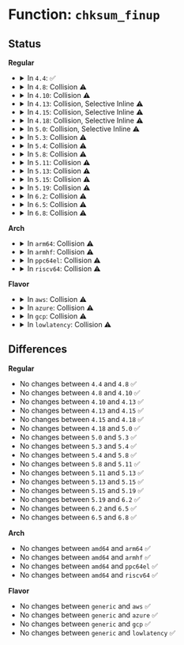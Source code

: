 # Function: <code>chksum_finup</code>

## Status
<b>Regular</b>
<ul>
<li>
<details>
<summary>In <code>4.4</code>: ✅</summary>

```c
int chksum_finup(struct shash_desc *desc, const u8 *data, unsigned int len, u8 *out);
```

**Collision:** Unique Static

**Inline:** No

**Transformation:** False

**Instances:**

```
In crypto/crc32c_generic.c (ffffffff813ab800)
Location: crypto/crc32c_generic.c:112
Inline: False
```
**Symbols:**

```
ffffffff813ab800-ffffffff813ab820: chksum_finup (STB_LOCAL)
ffffffff813ab910-ffffffff813ab930: chksum_finup (STB_LOCAL)
```
</details>
</li>
<li>
<details>
<summary>In <code>4.8</code>: Collision ⚠️</summary>

```c
int chksum_finup(struct shash_desc *desc, const u8 *data, unsigned int len, u8 *out);
```

**Collision:** Static-Static Collision

**Inline:** No

**Transformation:** False

**Instances:**

```
In crypto/crc32c_generic.c (ffffffff813eb060)
Location: crypto/crc32c_generic.c:112
Inline: False
```
```
In crypto/crct10dif_generic.c (0)
Location: crypto/crct10dif_generic.c:75
Inline: False
```
**Symbols:**

```
ffffffff813eb060-ffffffff813eb080: chksum_finup (STB_LOCAL)
ffffffff813eb170-ffffffff813eb190: chksum_finup (STB_LOCAL)
```
</details>
</li>
<li>
<details>
<summary>In <code>4.10</code>: Collision ⚠️</summary>

```c
int chksum_finup(struct shash_desc *desc, const u8 *data, unsigned int len, u8 *out);
```

**Collision:** Static-Static Collision

**Inline:** No

**Transformation:** False

**Instances:**

```
In crypto/crc32c_generic.c (ffffffff81404690)
Location: crypto/crc32c_generic.c:112
Inline: False
```
```
In crypto/crct10dif_generic.c (0)
Location: crypto/crct10dif_generic.c:75
Inline: False
```
**Symbols:**

```
ffffffff81404690-ffffffff814046b0: chksum_finup (STB_LOCAL)
ffffffff814047a0-ffffffff814047c0: chksum_finup (STB_LOCAL)
```
</details>
</li>
<li>
<details>
<summary>In <code>4.13</code>: Collision, Selective Inline ⚠️</summary>

```c
int chksum_finup(struct shash_desc *desc, const u8 *data, unsigned int len, u8 *out);
```

**Collision:** Static-Static Collision

**Inline:** Selective

**Transformation:** False

**Instances:**

```
In crypto/crc32c_generic.c (ffffffff81411dd0)
Location: crypto/crc32c_generic.c:112
Inline: False
```
```
In crypto/crct10dif_generic.c (ffffffff81411e90)
Location: crypto/crct10dif_generic.c:75
Inline: True
```
**Symbols:**

```
ffffffff81411dd0-ffffffff81411df0: chksum_finup (STB_LOCAL)
ffffffff81411e90-ffffffff81411eb0: chksum_finup (STB_LOCAL)
```
</details>
</li>
<li>
<details>
<summary>In <code>4.15</code>: Collision, Selective Inline ⚠️</summary>

```c
int chksum_finup(struct shash_desc *desc, const u8 *data, unsigned int len, u8 *out);
```

**Collision:** Static-Static Collision

**Inline:** Selective

**Transformation:** False

**Instances:**

```
In crypto/crc32c_generic.c (ffffffff8143c540)
Location: crypto/crc32c_generic.c:112
Inline: False
```
```
In crypto/crct10dif_generic.c (ffffffff8143c600)
Location: crypto/crct10dif_generic.c:75
Inline: True
```
**Symbols:**

```
ffffffff8143c540-ffffffff8143c560: chksum_finup (STB_LOCAL)
ffffffff8143c600-ffffffff8143c620: chksum_finup (STB_LOCAL)
```
</details>
</li>
<li>
<details>
<summary>In <code>4.18</code>: Collision, Selective Inline ⚠️</summary>

```c
int chksum_finup(struct shash_desc *desc, const u8 *data, unsigned int len, u8 *out);
```

**Collision:** Static-Static Collision

**Inline:** Selective

**Transformation:** False

**Instances:**

```
In crypto/crc32c_generic.c (ffffffff8146f380)
Location: crypto/crc32c_generic.c:113
Inline: False
```
```
In crypto/crct10dif_generic.c (ffffffff8146f440)
Location: crypto/crct10dif_generic.c:75
Inline: True
```
**Symbols:**

```
ffffffff8146f380-ffffffff8146f3a0: chksum_finup (STB_LOCAL)
ffffffff8146f440-ffffffff8146f460: chksum_finup (STB_LOCAL)
```
</details>
</li>
<li>
<details>
<summary>In <code>5.0</code>: Collision, Selective Inline ⚠️</summary>

```c
int chksum_finup(struct shash_desc *desc, const u8 *data, unsigned int len, u8 *out);
```

**Collision:** Static-Static Collision

**Inline:** Selective

**Transformation:** False

**Instances:**

```
In crypto/crc32c_generic.c (ffffffff8148cd30)
Location: crypto/crc32c_generic.c:113
Inline: False
```
```
In crypto/crct10dif_generic.c (ffffffff8148cdf0)
Location: crypto/crct10dif_generic.c:75
Inline: True
```
**Symbols:**

```
ffffffff8148cd30-ffffffff8148cd50: chksum_finup (STB_LOCAL)
ffffffff8148cdf0-ffffffff8148ce10: chksum_finup (STB_LOCAL)
```
</details>
</li>
<li>
<details>
<summary>In <code>5.3</code>: Collision ⚠️</summary>

```c
int chksum_finup(struct shash_desc *desc, const u8 *data, unsigned int len, u8 *out);
```

**Collision:** Static-Static Collision

**Inline:** No

**Transformation:** False

**Instances:**

```
In crypto/crc32c_generic.c (ffffffff814ba420)
Location: crypto/crc32c_generic.c:108
Inline: False
```
```
In crypto/crct10dif_generic.c (ffffffff814ba500)
Location: crypto/crct10dif_generic.c:74
Inline: False
```
**Symbols:**

```
ffffffff814ba420-ffffffff814ba440: chksum_finup (STB_LOCAL)
ffffffff814ba500-ffffffff814ba520: chksum_finup (STB_LOCAL)
```
</details>
</li>
<li>
<details>
<summary>In <code>5.4</code>: Collision ⚠️</summary>

```c
int chksum_finup(struct shash_desc *desc, const u8 *data, unsigned int len, u8 *out);
```

**Collision:** Static-Static Collision

**Inline:** No

**Transformation:** False

**Instances:**

```
In crypto/crc32c_generic.c (ffffffff814d31f0)
Location: crypto/crc32c_generic.c:108
Inline: False
```
```
In crypto/crct10dif_generic.c (ffffffff814d32d0)
Location: crypto/crct10dif_generic.c:74
Inline: False
```
**Symbols:**

```
ffffffff814d31f0-ffffffff814d3210: chksum_finup (STB_LOCAL)
ffffffff814d32d0-ffffffff814d32f0: chksum_finup (STB_LOCAL)
```
</details>
</li>
<li>
<details>
<summary>In <code>5.8</code>: Collision ⚠️</summary>

```c
int chksum_finup(struct shash_desc *desc, const u8 *data, unsigned int len, u8 *out);
```

**Collision:** Static-Static Collision

**Inline:** No

**Transformation:** False

**Instances:**

```
In crypto/crc32c_generic.c (ffffffff81532470)
Location: crypto/crc32c_generic.c:106
Inline: False
```
```
In crypto/crct10dif_generic.c (ffffffff81532580)
Location: crypto/crct10dif_generic.c:74
Inline: False
```
**Symbols:**

```
ffffffff81532470-ffffffff81532493: chksum_finup (STB_LOCAL)
ffffffff81532580-ffffffff815325a3: chksum_finup (STB_LOCAL)
```
</details>
</li>
<li>
<details>
<summary>In <code>5.11</code>: Collision ⚠️</summary>

```c
int chksum_finup(struct shash_desc *desc, const u8 *data, unsigned int len, u8 *out);
```

**Collision:** Static-Static Collision

**Inline:** No

**Transformation:** False

**Instances:**

```
In crypto/crc32c_generic.c (ffffffff8154f3c0)
Location: crypto/crc32c_generic.c:106
Inline: False
```
```
In crypto/crct10dif_generic.c (ffffffff8154f4d0)
Location: crypto/crct10dif_generic.c:74
Inline: False
```
**Symbols:**

```
ffffffff8154f3c0-ffffffff8154f3e3: chksum_finup (STB_LOCAL)
ffffffff8154f4d0-ffffffff8154f4f3: chksum_finup (STB_LOCAL)
```
</details>
</li>
<li>
<details>
<summary>In <code>5.13</code>: Collision ⚠️</summary>

```c
int chksum_finup(struct shash_desc *desc, const u8 *data, unsigned int len, u8 *out);
```

**Collision:** Static-Static Collision

**Inline:** No

**Transformation:** False

**Instances:**

```
In crypto/crc32c_generic.c (ffffffff81557c30)
Location: crypto/crc32c_generic.c:106
Inline: False
```
```
In crypto/crct10dif_generic.c (ffffffff81557d40)
Location: crypto/crct10dif_generic.c:74
Inline: False
```
**Symbols:**

```
ffffffff81557c30-ffffffff81557c53: chksum_finup (STB_LOCAL)
ffffffff81557d40-ffffffff81557d63: chksum_finup (STB_LOCAL)
```
</details>
</li>
<li>
<details>
<summary>In <code>5.15</code>: Collision ⚠️</summary>

```c
int chksum_finup(struct shash_desc *desc, const u8 *data, unsigned int len, u8 *out);
```

**Collision:** Static-Static Collision

**Inline:** No

**Transformation:** False

**Instances:**

```
In crypto/crc32c_generic.c (ffffffff815b8ee0)
Location: crypto/crc32c_generic.c:106
Inline: False
```
```
In crypto/crct10dif_generic.c (ffffffff815b8ff0)
Location: crypto/crct10dif_generic.c:74
Inline: False
```
**Symbols:**

```
ffffffff815b8ee0-ffffffff815b8f03: chksum_finup (STB_LOCAL)
ffffffff815b8ff0-ffffffff815b9013: chksum_finup (STB_LOCAL)
```
</details>
</li>
<li>
<details>
<summary>In <code>5.19</code>: Collision ⚠️</summary>

```c
int chksum_finup(struct shash_desc *desc, const u8 *data, unsigned int len, u8 *out);
```

**Collision:** Static-Static Collision

**Inline:** No

**Transformation:** False

**Instances:**

```
In crypto/crc32c_generic.c (ffffffff816622a0)
Location: crypto/crc32c_generic.c:106
Inline: False
```
```
In crypto/crct10dif_generic.c (ffffffff816623c0)
Location: crypto/crct10dif_generic.c:74
Inline: False
```
```
In crypto/crc64_rocksoft_generic.c (ffffffff81662490)
Location: crypto/crc64_rocksoft_generic.c:42
Inline: False
```
**Symbols:**

```
ffffffff816622a0-ffffffff816622cf: chksum_finup (STB_LOCAL)
ffffffff816623c0-ffffffff816623ef: chksum_finup (STB_LOCAL)
ffffffff81662490-ffffffff816624bf: chksum_finup (STB_LOCAL)
```
</details>
</li>
<li>
<details>
<summary>In <code>6.2</code>: Collision ⚠️</summary>

```c
int chksum_finup(struct shash_desc *desc, const u8 *data, unsigned int len, u8 *out);
```

**Collision:** Static-Static Collision

**Inline:** No

**Transformation:** False

**Instances:**

```
In crypto/crc32c_generic.c (ffffffff8171c270)
Location: crypto/crc32c_generic.c:106
Inline: False
```
```
In crypto/crct10dif_generic.c (ffffffff8171c3f0)
Location: crypto/crct10dif_generic.c:74
Inline: False
```
```
In crypto/crc64_rocksoft_generic.c (ffffffff8171c510)
Location: crypto/crc64_rocksoft_generic.c:42
Inline: False
```
**Symbols:**

```
ffffffff8171c270-ffffffff8171c29f: chksum_finup (STB_LOCAL)
ffffffff8171c3f0-ffffffff8171c41f: chksum_finup (STB_LOCAL)
ffffffff8171c510-ffffffff8171c53f: chksum_finup (STB_LOCAL)
```
</details>
</li>
<li>
<details>
<summary>In <code>6.5</code>: Collision ⚠️</summary>

```c
int chksum_finup(struct shash_desc *desc, const u8 *data, unsigned int len, u8 *out);
```

**Collision:** Static-Static Collision

**Inline:** No

**Transformation:** False

**Instances:**

```
In crypto/crc32c_generic.c (ffffffff81757a10)
Location: crypto/crc32c_generic.c:106
Inline: False
```
```
In crypto/crct10dif_generic.c (ffffffff81757b90)
Location: crypto/crct10dif_generic.c:74
Inline: False
```
```
In crypto/crc64_rocksoft_generic.c (ffffffff81757cb0)
Location: crypto/crc64_rocksoft_generic.c:42
Inline: False
```
**Symbols:**

```
ffffffff81757a10-ffffffff81757a3f: chksum_finup (STB_LOCAL)
ffffffff81757b90-ffffffff81757bbf: chksum_finup (STB_LOCAL)
ffffffff81757cb0-ffffffff81757cdf: chksum_finup (STB_LOCAL)
```
</details>
</li>
<li>
<details>
<summary>In <code>6.8</code>: Collision ⚠️</summary>

```c
int chksum_finup(struct shash_desc *desc, const u8 *data, unsigned int len, u8 *out);
```

**Collision:** Static-Static Collision

**Inline:** No

**Transformation:** False

**Instances:**

```
In crypto/crc32c_generic.c (ffffffff81799910)
Location: crypto/crc32c_generic.c:106
Inline: False
```
```
In crypto/crct10dif_generic.c (ffffffff81799a90)
Location: crypto/crct10dif_generic.c:74
Inline: False
```
```
In crypto/crc64_rocksoft_generic.c (ffffffff81799bb0)
Location: crypto/crc64_rocksoft_generic.c:42
Inline: False
```
**Symbols:**

```
ffffffff81799910-ffffffff8179993f: chksum_finup (STB_LOCAL)
ffffffff81799a90-ffffffff81799abf: chksum_finup (STB_LOCAL)
ffffffff81799bb0-ffffffff81799bdf: chksum_finup (STB_LOCAL)
```
</details>
</li>
</ul>
<b>Arch</b>
<ul>
<li>
<details>
<summary>In <code>arm64</code>: Collision ⚠️</summary>

```c
int chksum_finup(struct shash_desc *desc, const u8 *data, unsigned int len, u8 *out);
```

**Collision:** Static-Static Collision

**Inline:** No

**Transformation:** False

**Instances:**

```
In crypto/crc32c_generic.c (ffff8000105cf848)
Location: crypto/crc32c_generic.c:108
Inline: False
```
```
In crypto/crct10dif_generic.c (ffff8000105cfa18)
Location: crypto/crct10dif_generic.c:74
Inline: False
```
**Symbols:**

```
ffff8000105cf848-ffff8000105cf89c: chksum_finup (STB_LOCAL)
ffff8000105cfa18-ffff8000105cfa6c: chksum_finup (STB_LOCAL)
```
</details>
</li>
<li>
<details>
<summary>In <code>armhf</code>: Collision ⚠️</summary>

```c
int chksum_finup(struct shash_desc *desc, const u8 *data, unsigned int len, u8 *out);
```

**Collision:** Static-Static Collision

**Inline:** No

**Transformation:** False

**Instances:**

```
In crypto/crc32c_generic.c (c077d530)
Location: crypto/crc32c_generic.c:108
Inline: False
```
```
In crypto/crct10dif_generic.c (c077d65c)
Location: crypto/crct10dif_generic.c:74
Inline: False
```
**Symbols:**

```
c077d530-c077d560: chksum_finup (STB_LOCAL)
c077d65c-c077d68c: chksum_finup (STB_LOCAL)
```
</details>
</li>
<li>
<details>
<summary>In <code>ppc64el</code>: Collision ⚠️</summary>

```c
int chksum_finup(struct shash_desc *desc, const u8 *data, unsigned int len, u8 *out);
```

**Collision:** Static-Static Collision

**Inline:** No

**Transformation:** False

**Instances:**

```
In crypto/crc32c_generic.c (c00000000075b870)
Location: crypto/crc32c_generic.c:108
Inline: False
```
```
In crypto/crct10dif_generic.c (c00000000075ba60)
Location: crypto/crct10dif_generic.c:74
Inline: False
```
**Symbols:**

```
c00000000075b870-c00000000075b8c4: chksum_finup (STB_LOCAL)
c00000000075ba60-c00000000075bab0: chksum_finup (STB_LOCAL)
```
</details>
</li>
<li>
<details>
<summary>In <code>riscv64</code>: Collision ⚠️</summary>

```c
int chksum_finup(struct shash_desc *desc, const u8 *data, unsigned int len, u8 *out);
```

**Collision:** Static-Static Collision

**Inline:** No

**Transformation:** False

**Instances:**

```
In crypto/crc32c_generic.c (ffffffe000414790)
Location: crypto/crc32c_generic.c:108
Inline: False
```
```
In crypto/crct10dif_generic.c (ffffffe00041493e)
Location: crypto/crct10dif_generic.c:74
Inline: False
```
**Symbols:**

```
ffffffe000414790-ffffffe0004147fa: chksum_finup (STB_LOCAL)
ffffffe00041493e-ffffffe00041498a: chksum_finup (STB_LOCAL)
```
</details>
</li>
</ul>
<b>Flavor</b>
<ul>
<li>
<details>
<summary>In <code>aws</code>: Collision ⚠️</summary>

```c
int chksum_finup(struct shash_desc *desc, const u8 *data, unsigned int len, u8 *out);
```

**Collision:** Static-Static Collision

**Inline:** No

**Transformation:** False

**Instances:**

```
In crypto/crc32c_generic.c (ffffffff814cb7d0)
Location: crypto/crc32c_generic.c:108
Inline: False
```
```
In crypto/crct10dif_generic.c (ffffffff814cb8b0)
Location: crypto/crct10dif_generic.c:74
Inline: False
```
**Symbols:**

```
ffffffff814cb7d0-ffffffff814cb7f0: chksum_finup (STB_LOCAL)
ffffffff814cb8b0-ffffffff814cb8d0: chksum_finup (STB_LOCAL)
```
</details>
</li>
<li>
<details>
<summary>In <code>azure</code>: Collision ⚠️</summary>

```c
int chksum_finup(struct shash_desc *desc, const u8 *data, unsigned int len, u8 *out);
```

**Collision:** Static-Static Collision

**Inline:** No

**Transformation:** False

**Instances:**

```
In crypto/crc32c_generic.c (ffffffff814bc1f0)
Location: crypto/crc32c_generic.c:108
Inline: False
```
```
In crypto/crct10dif_generic.c (ffffffff814bc2d0)
Location: crypto/crct10dif_generic.c:74
Inline: False
```
**Symbols:**

```
ffffffff814bc1f0-ffffffff814bc210: chksum_finup (STB_LOCAL)
ffffffff814bc2d0-ffffffff814bc2f0: chksum_finup (STB_LOCAL)
```
</details>
</li>
<li>
<details>
<summary>In <code>gcp</code>: Collision ⚠️</summary>

```c
int chksum_finup(struct shash_desc *desc, const u8 *data, unsigned int len, u8 *out);
```

**Collision:** Static-Static Collision

**Inline:** No

**Transformation:** False

**Instances:**

```
In crypto/crc32c_generic.c (ffffffff814c7860)
Location: crypto/crc32c_generic.c:108
Inline: False
```
```
In crypto/crct10dif_generic.c (ffffffff814c7940)
Location: crypto/crct10dif_generic.c:74
Inline: False
```
**Symbols:**

```
ffffffff814c7860-ffffffff814c7880: chksum_finup (STB_LOCAL)
ffffffff814c7940-ffffffff814c7960: chksum_finup (STB_LOCAL)
```
</details>
</li>
<li>
<details>
<summary>In <code>lowlatency</code>: Collision ⚠️</summary>

```c
int chksum_finup(struct shash_desc *desc, const u8 *data, unsigned int len, u8 *out);
```

**Collision:** Static-Static Collision

**Inline:** No

**Transformation:** False

**Instances:**

```
In crypto/crc32c_generic.c (ffffffff814e0330)
Location: crypto/crc32c_generic.c:108
Inline: False
```
```
In crypto/crct10dif_generic.c (ffffffff814e0410)
Location: crypto/crct10dif_generic.c:74
Inline: False
```
**Symbols:**

```
ffffffff814e0330-ffffffff814e0350: chksum_finup (STB_LOCAL)
ffffffff814e0410-ffffffff814e0430: chksum_finup (STB_LOCAL)
```
</details>
</li>
</ul>

## Differences
<b>Regular</b>
<ul>
<li>
No changes between <code>4.4</code> and <code>4.8</code> ✅
</li>
<li>
No changes between <code>4.8</code> and <code>4.10</code> ✅
</li>
<li>
No changes between <code>4.10</code> and <code>4.13</code> ✅
</li>
<li>
No changes between <code>4.13</code> and <code>4.15</code> ✅
</li>
<li>
No changes between <code>4.15</code> and <code>4.18</code> ✅
</li>
<li>
No changes between <code>4.18</code> and <code>5.0</code> ✅
</li>
<li>
No changes between <code>5.0</code> and <code>5.3</code> ✅
</li>
<li>
No changes between <code>5.3</code> and <code>5.4</code> ✅
</li>
<li>
No changes between <code>5.4</code> and <code>5.8</code> ✅
</li>
<li>
No changes between <code>5.8</code> and <code>5.11</code> ✅
</li>
<li>
No changes between <code>5.11</code> and <code>5.13</code> ✅
</li>
<li>
No changes between <code>5.13</code> and <code>5.15</code> ✅
</li>
<li>
No changes between <code>5.15</code> and <code>5.19</code> ✅
</li>
<li>
No changes between <code>5.19</code> and <code>6.2</code> ✅
</li>
<li>
No changes between <code>6.2</code> and <code>6.5</code> ✅
</li>
<li>
No changes between <code>6.5</code> and <code>6.8</code> ✅
</li>
</ul>
<b>Arch</b>
<ul>
<li>
No changes between <code>amd64</code> and <code>arm64</code> ✅
</li>
<li>
No changes between <code>amd64</code> and <code>armhf</code> ✅
</li>
<li>
No changes between <code>amd64</code> and <code>ppc64el</code> ✅
</li>
<li>
No changes between <code>amd64</code> and <code>riscv64</code> ✅
</li>
</ul>
<b>Flavor</b>
<ul>
<li>
No changes between <code>generic</code> and <code>aws</code> ✅
</li>
<li>
No changes between <code>generic</code> and <code>azure</code> ✅
</li>
<li>
No changes between <code>generic</code> and <code>gcp</code> ✅
</li>
<li>
No changes between <code>generic</code> and <code>lowlatency</code> ✅
</li>
</ul>
